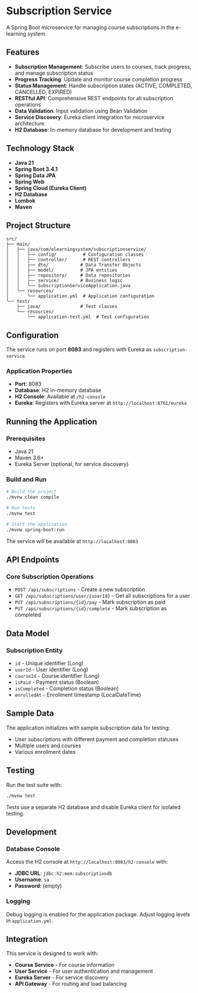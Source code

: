 # Subscription Service

A Spring Boot microservice for managing course subscriptions in the e-learning system.

## Features

- **Subscription Management**: Subscribe users to courses, track progress, and manage subscription status
- **Progress Tracking**: Update and monitor course completion progress
- **Status Management**: Handle subscription states (ACTIVE, COMPLETED, CANCELLED, EXPIRED)
- **RESTful API**: Comprehensive REST endpoints for all subscription operations
- **Data Validation**: Input validation using Bean Validation
- **Service Discovery**: Eureka client integration for microservice architecture
- **H2 Database**: In-memory database for development and testing

## Technology Stack

- **Java 21**
- **Spring Boot 3.4.1**
- **Spring Data JPA**
- **Spring Web**
- **Spring Cloud (Eureka Client)**
- **H2 Database**
- **Lombok**
- **Maven**

## Project Structure

```
src/
├── main/
│   ├── java/com/elearningsystem/subscriptionservice/
│   │   ├── config/          # Configuration classes
│   │   ├── controller/      # REST controllers
│   │   ├── dto/            # Data Transfer Objects
│   │   ├── model/          # JPA entities
│   │   ├── repository/     # Data repositories
│   │   ├── service/        # Business logic
│   │   └── SubscriptionServiceApplication.java
│   └── resources/
│       └── application.yml  # Application configuration
└── test/
    ├── java/               # Test classes
    └── resources/
        └── application-test.yml  # Test configuration
```

## Configuration

The service runs on port **8083** and registers with Eureka as `subscription-service`.

### Application Properties

- **Port**: 8083
- **Database**: H2 in-memory database
- **H2 Console**: Available at `/h2-console`
- **Eureka**: Registers with Eureka server at `http://localhost:8761/eureka`

## Running the Application

### Prerequisites

- Java 21
- Maven 3.6+
- Eureka Server (optional, for service discovery)

### Build and Run

```bash
# Build the project
./mvnw clean compile

# Run tests
./mvnw test

# Start the application
./mvnw spring-boot:run
```

The service will be available at `http://localhost:8083`

## API Endpoints

### Core Subscription Operations

- `POST /api/subscriptions` - Create a new subscription
- `GET /api/subscriptions/user/{userId}` - Get all subscriptions for a user
- `PUT /api/subscriptions/{id}/pay` - Mark subscription as paid
- `PUT /api/subscriptions/{id}/complete` - Mark subscription as completed

## Data Model

### Subscription Entity

- `id` - Unique identifier (Long)
- `userId` - User identifier (Long)
- `courseId` - Course identifier (Long)
- `isPaid` - Payment status (Boolean)
- `isCompleted` - Completion status (Boolean)
- `enrolledAt` - Enrollment timestamp (LocalDateTime)

## Sample Data

The application initializes with sample subscription data for testing:

- User subscriptions with different payment and completion statuses
- Multiple users and courses
- Various enrollment dates

## Testing

Run the test suite with:

```bash
./mvnw test
```

Tests use a separate H2 database and disable Eureka client for isolated testing.

## Development

### Database Console

Access the H2 console at `http://localhost:8083/h2-console` with:
- **JDBC URL**: `jdbc:h2:mem:subscriptiondb`
- **Username**: `sa`
- **Password**: (empty)

### Logging

Debug logging is enabled for the application package. Adjust logging levels in `application.yml`.

## Integration

This service is designed to work with:
- **Course Service** - For course information
- **User Service** - For user authentication and management
- **Eureka Server** - For service discovery
- **API Gateway** - For routing and load balancing 
